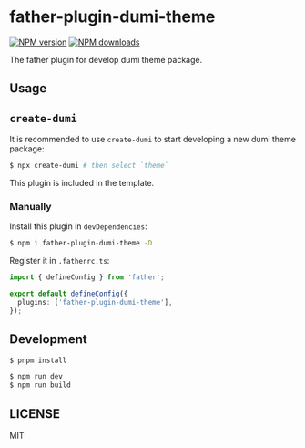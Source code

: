 # father-plugin-dumi-theme

[![NPM version](https://img.shields.io/npm/v/father-plugin-dumi-theme.svg?style=flat)](https://npmjs.org/package/father-plugin-dumi-theme) [![NPM downloads](http://img.shields.io/npm/dm/father-plugin-dumi-theme.svg?style=flat)](https://npmjs.org/package/father-plugin-dumi-theme)

The father plugin for develop dumi theme package.

## Usage

## `create-dumi`

It is recommended to use `create-dumi` to start developing a new dumi theme package:

```bash
$ npx create-dumi # then select `theme`
```

This plugin is included in the template.

### Manually

Install this plugin in `devDependencies`:

```bash
$ npm i father-plugin-dumi-theme -D
```

Register it in `.fatherrc.ts`:

```ts
import { defineConfig } from 'father';

export default defineConfig({
  plugins: ['father-plugin-dumi-theme'],
});
```

## Development

```bash
$ pnpm install
```

```bash
$ npm run dev
$ npm run build
```

## LICENSE

MIT
